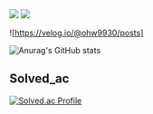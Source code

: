 <img src="https://capsule-render.vercel.app/api?type=waving&color=BDBDC8&height=150&section=header" />
<img src="https://capsule-render.vercel.app/api?type=waving&color=BDBDC8&height=150&section=footer" />


![https://velog.io/@ohw9930/posts]

![Anurag's GitHub stats](https://github-readme-stats.vercel.app/api?username=HyunWoo9930&show_icons=true&theme=radical)
## Solved_ac
[![Solved.ac Profile](http://mazassumnida.wtf/api/v2/generate_badge?boj=ohw9930)](https://solved.ac/ohw9930/)
